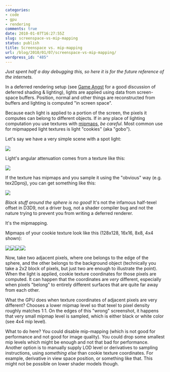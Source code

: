 ```yaml
---
categories:
- code
- gpu
- rendering
comments: true
date: 2010-01-07T16:27:55Z
slug: screenspace-vs-mip-mapping
status: publish
title: Screenspace vs. mip-mapping
url: /blog/2010/01/07/screenspace-vs-mip-mapping/
wordpress_id: "485"
---
```


_Just spent half a day debugging this, so here it is for the future reference of the internets._

In a deferred rendering setup (see [Game Angst](http://gameangst.com/?p=141) for a good discussion of deferred shading & lighting), lights are applied using data from screen-space buffers. Position, normal and other things are reconstructed from buffers and lighting is computed "in screen space".

Because each light is applied to a portion of the screen, the pixels it computes can belong to different objects. If in any place of lighting computation you use textures with [mipmaps](http://en.wikipedia.org/wiki/Mipmap), _be careful_. Most common use for mipmapped light textures is light "cookies" (aka "gobo").

Let's say we have a very simple scene with a spot light:

[![](http://aras-p.info/blog/wp-content/uploads/2010/01/DeferredCookieGood.png)](http://aras-p.info/blog/wp-content/uploads/2010/01/DeferredCookieGood.png)

Light's angular attenuation comes from a texture like this:

[![](http://aras-p.info/blog/wp-content/uploads/2010/01/cookie128.png)](http://aras-p.info/blog/wp-content/uploads/2010/01/cookie128.png)

If the texture has mipmaps and you sample it using the "obvious" way (e.g. tex2Dproj), you can get something like this:

[![](http://aras-p.info/blog/wp-content/uploads/2010/01/DeferredCookieBad.png)](http://aras-p.info/blog/wp-content/uploads/2010/01/DeferredCookieBad.png)

_Black stuff around the sphere is no good!_ It's not the infamous half-texel offset in D3D9, not a driver bug, not a shader compiler bug and not the nature trying to prevent you from writing a deferred renderer.

It's the mipmapping.

Mipmaps of your cookie texture look like this (128x128, 16x16, 8x8, 4x4 shown):

![](http://aras-p.info/blog/wp-content/uploads/2010/01/cookie128.png)![](http://aras-p.info/blog/wp-content/uploads/2010/01/cookie16.png)![](http://aras-p.info/blog/wp-content/uploads/2010/01/cookie8.png)![](http://aras-p.info/blog/wp-content/uploads/2010/01/cookie4.png)

Now, take two adjacent pixels, where one belongs to the edge of the sphere, and the other belongs to the background object (technically you take a 2x2 block of pixels, but just two are enough to illustrate the point). When the light is applied, cookie texture coordinates for those pixels are computed. It can happen that the coordinates are _very_ different, especially when pixels "belong" to entirely different surfaces that are quite far away from each other.

What the GPU does when texture coordinates of adjacent pixels are very different? Chooses a lower mipmap level so that texel to pixel density roughly matches 1:1. On the edges of this "wrong" screenshot, it happens that very small mipmap level is sampled, which is either black or white color (see 4x4 mip level).

What to do here? You could disable mip-mapping (which is not good for performance and not good for image quality). You could drop some smallest mip levels which might be enough and not that bad for performance. Another option is to manually supply LOD level or derivatives to sampling instructions, using _something else_ than cookie texture coordinates. For example, derivative in view space position, or something like that. This might not be possible on lower shader models though.
